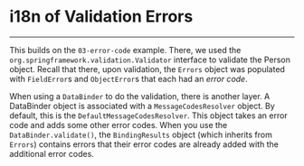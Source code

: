 # i18n of Validation Errors
---

This builds on the `03-error-code` example. There, we used the `org.springframework.validation.Validator` interface to validate
the Person object. Recall that there, upon validation, the `Errors` object was populated with `FieldError`s and `ObjectError`s
that each had an _error code_.

When using a `DataBinder` to do the validation, there is another layer. A DataBinder object is associated with a `MessageCodesResolver` object.
By default, this is the `DefaultMessageCodesResolver`. This object takes an error code and adds some other error codes. When you 
use the `DataBinder.validate()`, the `BindingResults` object (which inherits from `Errors`) contains errors that their
error codes are already added with the additional error codes.


